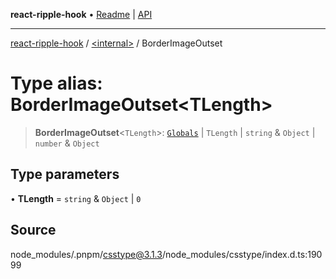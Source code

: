 **react-ripple-hook** • [Readme](../../README.md) \| [API](../../globals.md)

***

[react-ripple-hook](../../README.md) / [\<internal\>](../README.md) / BorderImageOutset

# Type alias: BorderImageOutset\<TLength\>

> **BorderImageOutset**\<`TLength`\>: [`Globals`](Globals.md) \| `TLength` \| `string` & `Object` \| `number` & `Object`

## Type parameters

• **TLength** = `string` & `Object` \| `0`

## Source

node\_modules/.pnpm/csstype@3.1.3/node\_modules/csstype/index.d.ts:19099
